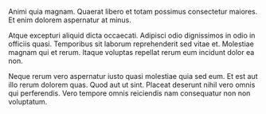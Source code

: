 Animi quia magnam. Quaerat libero et totam possimus consectetur maiores. Et enim dolorem aspernatur at minus.
 Atque excepturi aliquid dicta occaecati. Adipisci odio dignissimos in odio in officiis quasi. Temporibus sit laborum reprehenderit sed vitae et. Molestiae magnam qui et rerum. Itaque voluptas repellat rerum eum incidunt dolor ea non.
 Neque rerum vero aspernatur iusto quasi molestiae quia sed eum. Et est aut illo rerum dolorem quas. Quod aut ut sint. Placeat deserunt nihil vero omnis qui perferendis. Vero tempore omnis reiciendis nam consequatur non non voluptatum.